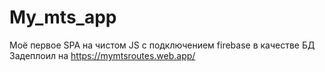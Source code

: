 # My_mts_app
Моё первое SPA на чистом JS c подключением firebase в качестве БД
Задеплоил на https://mymtsroutes.web.app/
